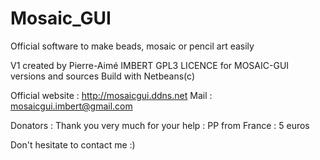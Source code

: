 # Mosaic_GUI
Official software to make beads, mosaic or pencil art easily

V1 created by Pierre-Aimé IMBERT
GPL3 LICENCE for MOSAIC-GUI versions and sources
Build with Netbeans(c)

Official website : http://mosaicgui.ddns.net
Mail : mosaicgui.imbert@gmail.com

Donators :
Thank you very much for your help :
PP from France : 5 euros

Don't hesitate to contact me :)
